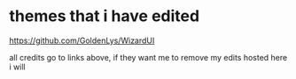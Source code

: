 # themes that i have edited
https://github.com/GoldenLys/WizardUI

all credits go to links above, if they want me to remove my edits hosted here i will
